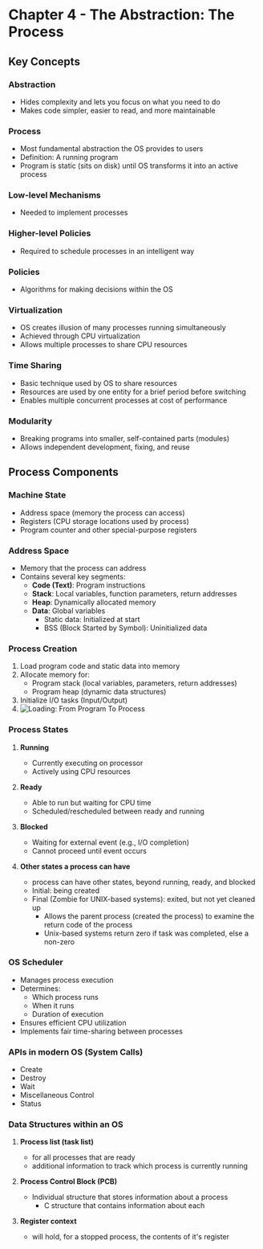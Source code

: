 # Chapter 4 - The Abstraction: The Process

## Key Concepts

### Abstraction
- Hides complexity and lets you focus on what you need to do
- Makes code simpler, easier to read, and more maintainable

### Process
- Most fundamental abstraction the OS provides to users
- Definition: A running program
- Program is static (sits on disk) until OS transforms it into an active process

### Low-level Mechanisms
- Needed to implement processes

### Higher-level Policies
- Required to schedule processes in an intelligent way

### Policies
- Algorithms for making decisions within the OS
  
### Virtualization
- OS creates illusion of many processes running simultaneously
- Achieved through CPU virtualization
- Allows multiple processes to share CPU resources

### Time Sharing
- Basic technique used by OS to share resources
- Resources are used by one entity for a brief period before switching
- Enables multiple concurrent processes at cost of performance

### Modularity
- Breaking programs into smaller, self-contained parts (modules)
- Allows independent development, fixing, and reuse

## Process Components

### Machine State
- Address space (memory the process can access)
- Registers (CPU storage locations used by process)
- Program counter and other special-purpose registers

### Address Space
- Memory that the process can address
- Contains several key segments:
  - **Code (Text)**: Program instructions
  - **Stack**: Local variables, function parameters, return addresses
  - **Heap**: Dynamically allocated memory
  - **Data**: Global variables
    - Static data: Initialized at start
    - BSS (Block Started by Symbol): Uninitialized data

### Process Creation
1. Load program code and static data into memory
2. Allocate memory for:
   - Program stack (local variables, parameters, return addresses)
   - Program heap (dynamic data structures)
3. Initialize I/O tasks (Input/Output)
4. ![Loading: From Program To Process](<img src="https://github.com/user-attachments/assets/13b97174-0c14-48c4-9ab8-4d2b7bf2119b" width="50%"/>)

### Process States
1. **Running**
   - Currently executing on processor
   - Actively using CPU resources

2. **Ready**
   - Able to run but waiting for CPU time
   - Scheduled/rescheduled between ready and running

3. **Blocked**
   - Waiting for external event (e.g., I/O completion)
   - Cannot proceed until event occurs

4. **Other states a process can have**
   - process can have other states, beyond running, ready, and blocked
   - Initial: being created
   - Final (Zombie for UNIX-based systems): exited, but not yet cleaned up
      - Allows the parent process (created the process) to examine the return code of the process
      - Unix-based systems return zero if task was completed, else a non-zero

### OS Scheduler
- Manages process execution
- Determines:
  - Which process runs
  - When it runs
  - Duration of execution
- Ensures efficient CPU utilization
- Implements fair time-sharing between processes

### APIs in modern OS (System Calls)
- Create
- Destroy
- Wait
- Miscellaneous Control
- Status

### Data Structures within an OS
1. **Process list (task list)** 
   - for all processes that are ready 
   - additional information to track which process is currently running

2. **Process Control Block (PCB)**
   - Individual structure that stores information about a process
     - C structure that contains information about each

3. **Register context**
   - will hold, for a stopped process, the contents of it's register